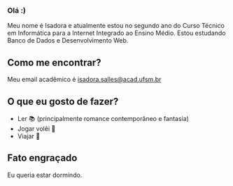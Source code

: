 ### Olá :)

Meu nome é Isadora e atualmente estou no segundo ano do Curso Técnico em Informática para a Internet Integrado ao Ensino Médio. 
Estou estudando Banco de Dados e Desenvolvimento Web.

## Como me encontrar?
Meu email acadêmico é isadora.salles@acad.ufsm.br

## O que eu gosto de fazer?
- Ler 📚 (principalmente romance contemporâneo e fantasia)
- Jogar volêi 🏐 
- Viajar 🚗

## Fato engraçado
Eu queria estar dormindo.
